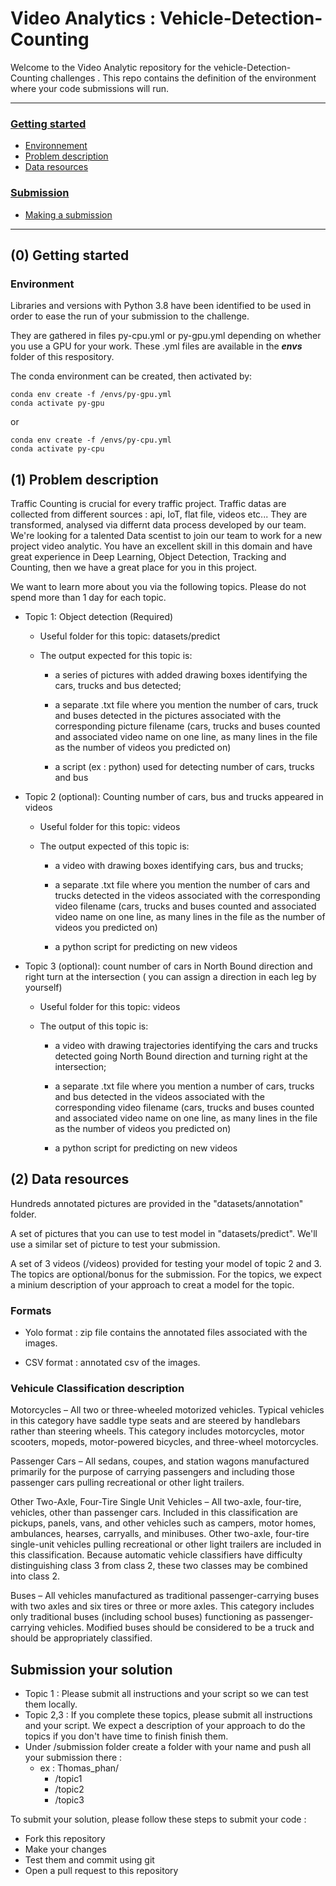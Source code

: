 # Video Analytics : Vehicle-Detection-Counting

Welcome to the Video Analytic repository for the vehicle-Detection-Counting challenges . This repo contains the definition of the environment where your code submissions will run. 

 ----

### [Getting started](#0-getting-started)
 - [Environnement](#environment)
 - [Problem description](#1-problem-description)
 - [Data resources](#2-data-resources)
### [Submission](#submission)
   - [Making a submission](#making-a-submission)
 
----

## (0) Getting started

### Environment

Libraries and versions with Python 3.8 have been identified to be used in order to ease the run of your submission to the challenge.

They are gathered in files py-cpu.yml or py-gpu.yml depending on whether you use a GPU for your work. These .yml files are available in the **_envs_** folder of this respository.

The conda environment can be created, then activated by:


```
conda env create -f /envs/py-gpu.yml
conda activate py-gpu
```
or
```
conda env create -f /envs/py-cpu.yml
conda activate py-cpu
```

## (1) Problem description

Traffic Counting is crucial for every traffic project. Traffic datas are collected from different sources : api, IoT, flat file, videos etc... They are transformed, analysed via differnt data process developed by our team. We're looking for a talented Data scentist to join our team to work for a new project video analytic. 
You have an excellent skill in this domain and have great experience in Deep Learning, Object Detection, Tracking and Counting, then we have a great place for you in this project. 

We want to learn more about you via the following topics. Please do not spend more than 1 day for each topic. 



 - Topic 1: Object detection (Required)
   
   - Useful folder for this topic: datasets/predict
   
   - The output expected for this topic is: 
     - a series of pictures with added drawing boxes identifying the cars, trucks and bus detected;
   
     - a separate .txt file where you mention the number of cars, truck and buses detected in the pictures associated with the corresponding picture filename (cars, trucks and buses counted and associated video name on one line, as many lines in the file as the number of videos you predicted on)
   
     - a script (ex : python) used for detecting number of cars, trucks and bus
   
 - Topic 2 (optional): Counting number of cars, bus and trucks appeared in videos
   
   - Useful folder for this topic: videos

   - The output expected of this topic is: 
     - a video with drawing boxes identifying cars, bus and trucks;
   
     - a separate .txt file where you mention the number of cars and trucks detected in the videos associated with the corresponding video filename (cars, trucks and buses counted and associated video name on one line, as many lines in the file as the number of videos you predicted on)
   
     - a python script for predicting on new videos
   
 - Topic 3 (optional): count number of cars in North Bound direction and right turn at the intersection ( you can assign a direction in each leg by yourself)

   - Useful folder for this topic: videos

   - The output of this topic is: 
     - a video with drawing trajectories identifying the cars and trucks detected going North Bound direction and turning right at the intersection;
   
     - a separate .txt file where you mention a number of cars, trucks and bus detected in the videos associated with the corresponding video filename (cars, trucks and buses counted and associated video name on one line, as many lines in the file as the number of videos you predicted on)
   
     - a python script for predicting on new videos

## (2) Data resources

Hundreds annotated pictures are provided in the "datasets/annotation" folder.

A set of pictures that you can use to test model in "datasets/predict". We'll use a similar set of picture to test your submission. 

A set of 3 videos (/videos) provided for testing your model of topic 2 and 3. The topics are optional/bonus for the submission. For the topics, we expect a minium description of your approach to creat a model for the topic.


### Formats

 - Yolo format : zip file contains the annotated files associated with the images.
   
 - CSV format : annotated csv of the images. 


### Vehicule Classification description

Motorcycles – All two or three-wheeled motorized vehicles. Typical vehicles in this category have saddle type seats and are steered by handlebars rather than steering wheels. This category includes motorcycles, motor scooters, mopeds, motor-powered bicycles, and three-wheel motorcycles.

Passenger Cars – All sedans, coupes, and station wagons manufactured primarily for the purpose of carrying passengers and including those passenger cars pulling recreational or other light trailers.

Other Two-Axle, Four-Tire Single Unit Vehicles – All two-axle, four-tire, vehicles, other than passenger cars. Included in this classification are pickups, panels, vans, and other vehicles such as campers, motor homes, ambulances, hearses, carryalls, and minibuses. Other two-axle, four-tire single-unit vehicles pulling recreational or other light trailers are included in this classification. Because automatic vehicle classifiers have difficulty distinguishing class 3 from class 2, these two classes may be combined into class 2.

Buses – All vehicles manufactured as traditional passenger-carrying buses with two axles and six tires or three or more axles. This category includes only traditional buses (including school buses) functioning as passenger-carrying vehicles. Modified buses should be considered to be a truck and should be appropriately classified.
## Submission your solution
- Topic 1 : Please submit all instructions and your script so we can test them locally. 
- Topic 2,3 : If you complete these topics, please submit all instructions and your script. We expect a description of your approach to do the topics if you don't have time to finish finish them.
- Under /submission folder create a folder with your name and push all your submission there : 
  - ex : Thomas_phan/
    - /topic1
    - /topic2
    - /topic3      

To submit your solution, please follow these steps to submit your code : 

 - Fork this repository
 - Make your changes
 - Test them and commit using git
 - Open a pull request to this repository

